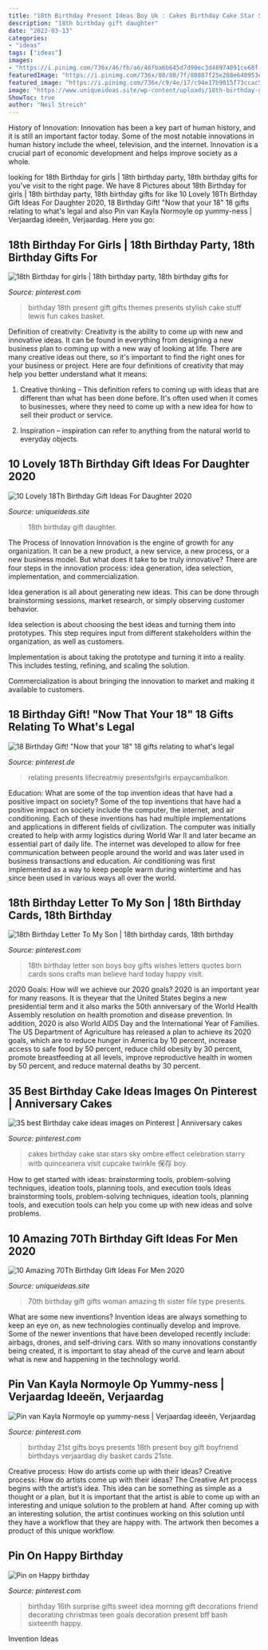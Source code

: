 ```yaml
---
title: "18th Birthday Present Ideas Boy Uk : Cakes Birthday Cake Star Stars Sky Ombre Effect Celebration Starry Witb Quinceanera Visit Cupcake Twinkle 保存 Boy"
description: "18th birthday gift daughter"
date: "2023-03-13"
categories:
- "ideas"
tags: ["ideas"]
images:
- "https://i.pinimg.com/736x/46/fb/a6/46fba6b645d7d90ec3d48974891ce68f--husband-birthday-birthday-stuff.jpg"
featuredImage: "https://i.pinimg.com/736x/80/80/7f/80807f25e268e640953e1e75d74d05e6--boy-birthday-cakes-birthday-ideas.jpg"
featured_image: "https://i.pinimg.com/736x/c9/4e/17/c94e17b9015f73ccac500131e065223d--st-gifts-st-birthday-presents.jpg"
image: "https://www.uniqueideas.site/wp-content/uploads/18th-birthday-gift-basket-on-the-back-of-each-numbered-gift-there-4-800x800.jpg"
ShowToc: true
author: "Neil Streich"
---
```



History of Innovation:
Innovation has been a key part of human history, and it is still an important factor today. Some of the most notable innovations in human history include the wheel, television, and the internet. Innovation is a crucial part of economic development and helps improve society as a whole.

	

		
looking for 18th Birthday for girls | 18th birthday party, 18th birthday gifts for you've visit to the right page. We have 8 Pictures about 18th Birthday for girls | 18th birthday party, 18th birthday gifts for like 10 Lovely 18Th Birthday Gift Ideas For Daughter 2020, 18 Birthday Gift! &quot;Now that your 18&quot; 18 gifts relating to what&#039;s legal and also Pin van Kayla Normoyle op yummy-ness | Verjaardag ideeën, Verjaardag. Here you go:
		
    
## 18th Birthday For Girls | 18th Birthday Party, 18th Birthday Gifts For

<img loading=lazy src="https://i.pinimg.com/736x/46/fb/a6/46fba6b645d7d90ec3d48974891ce68f--husband-birthday-birthday-stuff.jpg" onerror="this.onerror=null;this.src='https://tse3.mm.bing.net/th?id=OIP.fOE7SJptt9yXgc-LL4pJFwHaJ3&amp;pid=15.1';" alt="18th Birthday for girls | 18th birthday party, 18th birthday gifts for">

_Source: pinterest.com_

>birthday 18th present gift gifts themes presents stylish cake stuff lewis fun cakes basket. 

	

Definition of creativity:
Creativity is the ability to come up with new and innovative ideas. It can be found in everything from designing a new business plan to coming up with a new way of looking at life. There are many creative ideas out there, so it's important to find the right ones for your business or project. Here are four definitions of creativity that may help you better understand what it means: 
1. Creative thinking – This definition refers to coming up with ideas that are different than what has been done before. It's often used when it comes to businesses, where they need to come up with a new idea for how to sell their product or service. 

2. Inspiration – inspiration can refer to anything from the natural world to everyday objects.

    
## 10 Lovely 18Th Birthday Gift Ideas For Daughter 2020

<img loading=lazy src="https://www.uniqueideas.site/wp-content/uploads/18th-birthday-gift-basket-on-the-back-of-each-numbered-gift-there-4-800x800.jpg" onerror="this.onerror=null;this.src='https://tse1.mm.bing.net/th?id=OIP.cV1JGWB64Dc35nfkoZsY-QHaHa&amp;pid=15.1';" alt="10 Lovely 18Th Birthday Gift Ideas For Daughter 2020">

_Source: uniqueideas.site_

>18th birthday gift daughter. 

	

The Process of Innovation
Innovation is the engine of growth for any organization. It can be a new product, a new service, a new process, or a new business model. But what does it take to be truly innovative?
There are four steps in the innovation process: idea generation, idea selection, implementation, and commercialization.

Idea generation is all about generating new ideas. This can be done through brainstorming sessions, market research, or simply observing customer behavior.

Idea selection is about choosing the best ideas and turning them into prototypes. This step requires input from different stakeholders within the organization, as well as customers.

Implementation is about taking the prototype and turning it into a reality. This includes testing, refining, and scaling the solution.

Commercialization is about bringing the innovation to market and making it available to customers.

    
## 18 Birthday Gift! &quot;Now That Your 18&quot; 18 Gifts Relating To What&#039;s Legal

<img loading=lazy src="https://i.pinimg.com/originals/93/70/99/9370994efe7e9bcd62832bd09767eb27.jpg" onerror="this.onerror=null;this.src='https://tse1.mm.bing.net/th?id=OIP.hTzMJAp5Z_BUFuTGRR7IRgHaJ4&amp;pid=15.1';" alt="18 Birthday Gift! &quot;Now that your 18&quot; 18 gifts relating to what&#039;s legal">

_Source: pinterest.de_

>relating presents lifecreatmiy presentsfgirls erpaycambalkon. 

	

Education: What are some of the top invention ideas that have had a positive impact on society?
Some of the top inventions that have had a positive impact on society include the computer, the internet, and air conditioning. Each of these inventions has had multiple implementations and applications in different fields of civilization. The computer was initially created to help with army logistics during World War II and later became an essential part of daily life. The internet was developed to allow for free communication between people around the world and was later used in business transactions and education. Air conditioning was first implemented as a way to keep people warm during wintertime and has since been used in various ways all over the world.

    
## 18th Birthday Letter To My Son | 18th Birthday Cards, 18th Birthday

<img loading=lazy src="https://i.pinimg.com/736x/3f/11/52/3f11525f70fc991957b9d37b80d63b98.jpg" onerror="this.onerror=null;this.src='https://tse4.mm.bing.net/th?id=OIP.9-JOMhjt5jDuLdvEHY19lwHaLG&amp;pid=15.1';" alt="18th Birthday Letter To My Son | 18th birthday cards, 18th birthday">

_Source: pinterest.com_

>18th birthday letter son boys boy gifts wishes letters quotes born cards sons crafts man believe hard today happy visit. 

	

2020 Goals: How will we achieve our 2020 goals?
2020 is an important year for many reasons. It is theyear that the United States begins a new presidential term and it also marks the 50th anniversary of the World Health Assembly resolution on health promotion and disease prevention. In addition, 2020 is also World AIDS Day and the International Year of Families. 
The US Department of Agriculture has released a plan to achieve its 2020 goals, which are to reduce hunger in America by 10 percent, increase access to safe food by 50 percent, reduce child obesity by 30 percent, promote breastfeeding at all levels, improve reproductive health in women by 50 percent, and reduce maternal deaths by 30 percent.

    
## 35 Best Birthday Cake Ideas Images On Pinterest | Anniversary Cakes

<img loading=lazy src="https://i.pinimg.com/736x/80/80/7f/80807f25e268e640953e1e75d74d05e6--boy-birthday-cakes-birthday-ideas.jpg" onerror="this.onerror=null;this.src='https://tse3.mm.bing.net/th?id=OIP.wZa3o6iHcBOyOtbll_dHdgHaLT&amp;pid=15.1';" alt="35 best Birthday cake ideas images on Pinterest | Anniversary cakes">

_Source: pinterest.com_

>cakes birthday cake star stars sky ombre effect celebration starry witb quinceanera visit cupcake twinkle 保存 boy. 

	

How to get started with ideas: brainstorming tools, problem-solving techniques, ideation tools, planning tools, and execution tools
Ideas brainstorming tools, problem-solving techniques, ideation tools, planning tools, and execution tools can help you come up with new ideas and solve problems.

    
## 10 Amazing 70Th Birthday Gift Ideas For Men 2020

<img loading=lazy src="https://www.uniqueideas.site/wp-content/uploads/19-great-70th-birthday-gift-ideas-for-women-70th-birthday-gifts-3.jpg" onerror="this.onerror=null;this.src='https://tse1.mm.bing.net/th?id=OIP.nxJM-PK2698ZZPJXsEUcvgHaLH&amp;pid=15.1';" alt="10 Amazing 70Th Birthday Gift Ideas For Men 2020">

_Source: uniqueideas.site_

>70th birthday gift gifts woman amazing th sister file type presents. 

	

What are some new inventions?
Invention ideas are always something to keep an eye on, as new technologies continually develop and improve. Some of the newer inventions that have been developed recently include: airbags, drones, and self-driving cars. With so many innovations constantly being created, it is important to stay ahead of the curve and learn about what is new and happening in the technology world.

    
## Pin Van Kayla Normoyle Op Yummy-ness | Verjaardag Ideeën, Verjaardag

<img loading=lazy src="https://i.pinimg.com/736x/c9/4e/17/c94e17b9015f73ccac500131e065223d--st-gifts-st-birthday-presents.jpg" onerror="this.onerror=null;this.src='https://tse2.mm.bing.net/th?id=OIP.2BrOPTWEmRUHTIAA6smQUgHaMY&amp;pid=15.1';" alt="Pin van Kayla Normoyle op yummy-ness | Verjaardag ideeën, Verjaardag">

_Source: pinterest.com_

>birthday 21st gifts boys presents 18th present boy gift boyfriend birthdays verjaardag diy basket cards 21ste. 

	

Creative process: How do artists come up with their ideas?
Creative process: How do artists come up with their ideas?
The Creative Art process begins with the artist’s idea. This idea can be something as simple as a thought or a plan, but it is important that the artist is able to come up with an interesting and unique solution to the problem at hand. After coming up with an interesting solution, the artist continues working on this solution until they have a workflow that they are happy with. The artwork then becomes a product of this unique workflow.

    
## Pin On Happy Birthday

<img loading=lazy src="https://i.pinimg.com/736x/7d/b3/9f/7db39f6901473838b0c75f3aa7801f35--birthday-morning-surprise-birthday-surprise-ideas.jpg" onerror="this.onerror=null;this.src='https://tse1.mm.bing.net/th?id=OIP.gL4JA4CvpYm4jkRX8I5lygHaNL&amp;pid=15.1';" alt="Pin on Happy birthday">

_Source: pinterest.com_

>birthday 16th surprise gifts sweet idea morning gift decorations friend decorating christmas teen goals decoration present bff bash sixteenth happy. 

	

Invention Ideas

